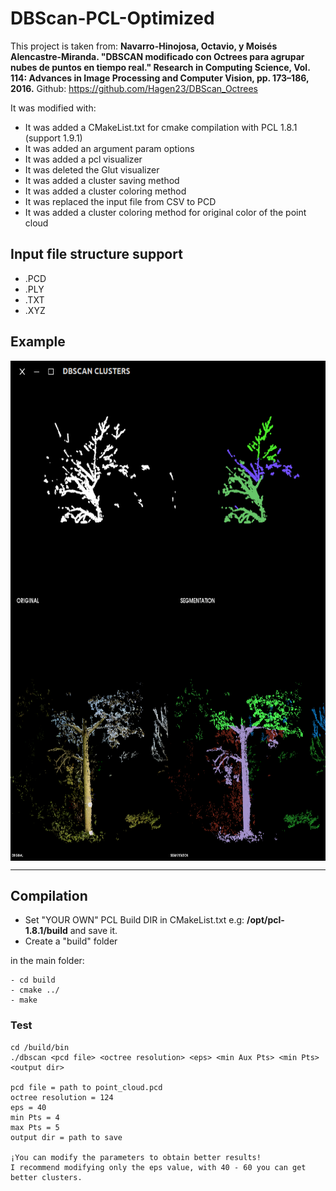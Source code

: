 # DBScan-PCL-Optimized

This project is taken from: **Navarro-Hinojosa, Octavio, y Moisés Alencastre-Miranda. "DBSCAN modificado con Octrees para agrupar nubes de puntos en tiempo real." Research in Computing Science, Vol. 114: Advances in Image Processing and Computer Vision, pp. 173–186, 2016.** Github: https://github.com/Hagen23/DBScan_Octrees

It was modified with:

* It was added a CMakeList.txt for cmake compilation with PCL 1.8.1 (support 1.9.1)
* It was added an argument param options
* It was added a pcl visualizer
* It was deleted the Glut visualizer
* It was added a cluster saving method
* It was added a cluster coloring method
* It was replaced the input file from CSV to PCD 
* It was added a cluster coloring method for original color of the point cloud

## Input file structure support

* .PCD 
* .PLY
* .TXT
* .XYZ

## Example
<img src="./example/scan1.png" align="center" height="400" width="720"><br>
<img src="./example/example2.png" align="center" height="400" width="720"><br>

-------------------
## Compilation
* Set "YOUR OWN" PCL Build DIR in CMakeList.txt e.g: **/opt/pcl-1.8.1/build** and save it.
* Create a "build" folder

in the main folder:

    - cd build  
    - cmake ../
    - make
       
        	 
### Test

    cd /build/bin
    ./dbscan <pcd file> <octree resolution> <eps> <min Aux Pts> <min Pts> <output dir>
    
    pcd file = path to point_cloud.pcd
    octree resolution = 124
    eps = 40
    min Pts = 4
    max Pts = 5
    output dir = path to save
    
    ¡You can modify the parameters to obtain better results!
    I recommend modifying only the eps value, with 40 - 60 you can get better clusters.
    




